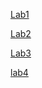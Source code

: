 [Lab1](https://github.com/DILIPKUMARJAULA/AIML-LABS/blob/main/Lab01-AIML.ipynb)

[Lab2](https://github.com/DILIPKUMARJAULA/AIML-LABS/blob/main/Lab02-AIML.ipynb)

[Lab3](https://github.com/DILIPKUMARJAULA/AIML-LABS/blob/main/Lab03-AIML.ipynb)

[lab4](https://github.com/DILIPKUMARJAULA/AIML-LABS/blob/main/Lab04-AIML.ipynb)
